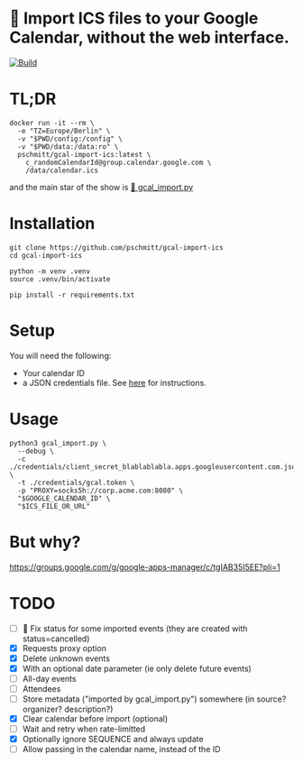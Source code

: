 # 📅 Import ICS files to your Google Calendar, without the web interface.

[![Build](https://github.com/pschmitt/gcal-import-ics/actions/workflows/build.yaml/badge.svg)](https://github.com/pschmitt/gcal-import-ics/actions/workflows/build.yaml)

# TL;DR

```shell
docker run -it --rm \
  -e "TZ=Europe/Berlin" \
  -v "$PWD/config:/config" \
  -v "$PWD/data:/data:ro" \
  pschmitt/gcal-import-ics:latest \
    c_randomCalendarId@group.calendar.google.com \
    /data/calendar.ics
```

and the main star of the show is [🌟 gcal_import.py](./gcal_import.py)

# Installation

```shell
git clone https://github.com/pschmitt/gcal-import-ics
cd gcal-import-ics

python -m venv .venv
source .venv/bin/activate

pip install -r requirements.txt
```

# Setup

You will need the following:

- Your calendar ID
- a JSON credentials file. See [here](https://google-calendar-simple-api.readthedocs.io/en/latest/getting_started.html#credentials) for instructions.

# Usage

```shell
python3 gcal_import.py \
  --debug \
  -c ./credentials/client_secret_blablablabla.apps.googleusercontent.com.json \
  -t ./credentials/gcal.token \
  -p "PROXY=socks5h://corp.acme.com:8080" \
  "$GOOGLE_CALENDAR_ID" \
  "$ICS_FILE_OR_URL"
```

# But why?

https://groups.google.com/g/google-apps-manager/c/tgIAB35I5EE?pli=1

# TODO

- [ ] 🚧 Fix status for some imported events (they are created with status=cancelled)
- [x] Requests proxy option
- [x] Delete unknown events
- [x] With an optional date parameter (ie only delete future events)
- [ ] All-day events
- [ ] Attendees
- [ ] Store metadata ("imported by gcal_import.py") somewhere (in source? organizer? description?)
- [x] Clear calendar before import (optional)
- [ ] Wait and retry when rate-limitted
- [x] Optionally ignore SEQUENCE and always update
- [ ] Allow passing in the calendar name, instead of the ID

